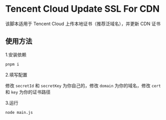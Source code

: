 # Tencent Cloud Update SSL For CDN

该脚本适用于 Tencent Cloud 上传本地证书（推荐泛域名），并更新 CDN 证书

## 使用方法

1.安装依赖

```bash
pnpm i
```

2.填写配置

修改 `secretId` 和 `secretKey` 为你自己的，修改 `domain` 为你的域名，修改 `cert` 和 `key` 为你的证书路径

3.运行

```bash
node main.js
```
